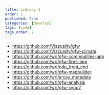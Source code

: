 ```yaml
---
title: Library 1
order: 1
published: True
categories: [develop]
tags: [code]
tags_order: 2
---
```


<ul>
  <li><a target="_blank" href="https://github.com/Vizzuality/gfw">https://github.com/Vizzuality/gfw</a></li>
  <li><a target="_blank" href="https://github.com/Vizzuality/gfw-climate">https://github.com/Vizzuality/gfw-climate</a></li>
  <li><a target="_blank" href="https://github.com/wri/gfw-commodities-app">https://github.com/wri/gfw-commodities-app</a></li>
  <li><a target="_blank" href="https://github.com/wri/gfw-fires-app">https://github.com/wri/gfw-fires-app</a></li>
  <li><a target="_blank" href="https://github.com/wri/odp_front_end">https://github.com/wri/odp_front_end</a></li>
  <li><a target="_blank" href="https://github.com/wri/gfw-mapbuilder">https://github.com/wri/gfw-mapbuilder</a></li>

  <li><a target="_blank" href="https://github.com/wri/arcpy_metadata">https://github.com/wri/arcpy_metadata</a></li>
  <li><a target="_blank" href="https://github.com/wri/gfw-analysis">https://github.com/wri/gfw-analysis</a></li>
  <li><a target="_blank" href="https://github.com/wri/gfw-sync2">https://github.com/wri/gfw-sync2</a></li>
</ul>
